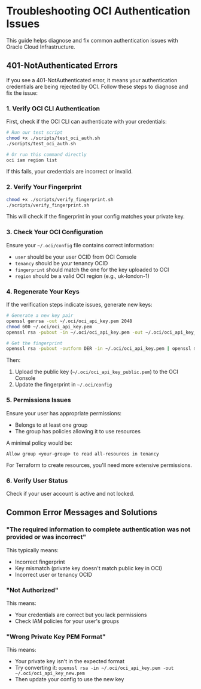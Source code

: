 # Troubleshooting OCI Authentication Issues

This guide helps diagnose and fix common authentication issues with Oracle Cloud Infrastructure.

## 401-NotAuthenticated Errors

If you see a 401-NotAuthenticated error, it means your authentication credentials are being rejected by OCI. Follow these steps to diagnose and fix the issue:

### 1. Verify OCI CLI Authentication

First, check if the OCI CLI can authenticate with your credentials:

```bash
# Run our test script
chmod +x ./scripts/test_oci_auth.sh
./scripts/test_oci_auth.sh

# Or run this command directly
oci iam region list
```

If this fails, your credentials are incorrect or invalid.

### 2. Verify Your Fingerprint

```bash
chmod +x ./scripts/verify_fingerprint.sh
./scripts/verify_fingerprint.sh
```

This will check if the fingerprint in your config matches your private key.

### 3. Check Your OCI Configuration

Ensure your `~/.oci/config` file contains correct information:
- `user` should be your user OCID from OCI Console
- `tenancy` should be your tenancy OCID
- `fingerprint` should match the one for the key uploaded to OCI
- `region` should be a valid OCI region (e.g., uk-london-1)

### 4. Regenerate Your Keys

If the verification steps indicate issues, generate new keys:

```bash
# Generate a new key pair
openssl genrsa -out ~/.oci/oci_api_key.pem 2048
chmod 600 ~/.oci/oci_api_key.pem
openssl rsa -pubout -in ~/.oci/oci_api_key.pem -out ~/.oci/oci_api_key_public.pem

# Get the fingerprint
openssl rsa -pubout -outform DER -in ~/.oci/oci_api_key.pem | openssl md5 -c
```

Then:
1. Upload the public key (`~/.oci/oci_api_key_public.pem`) to the OCI Console
2. Update the fingerprint in `~/.oci/config`

### 5. Permissions Issues

Ensure your user has appropriate permissions:
- Belongs to at least one group
- The group has policies allowing it to use resources

A minimal policy would be:
```
Allow group <your-group> to read all-resources in tenancy
```

For Terraform to create resources, you'll need more extensive permissions.

### 6. Verify User Status

Check if your user account is active and not locked.

## Common Error Messages and Solutions

### "The required information to complete authentication was not provided or was incorrect"

This typically means:
- Incorrect fingerprint
- Key mismatch (private key doesn't match public key in OCI)
- Incorrect user or tenancy OCID

### "Not Authorized"

This means:
- Your credentials are correct but you lack permissions
- Check IAM policies for your user's groups

### "Wrong Private Key PEM Format"

This means:
- Your private key isn't in the expected format
- Try converting it: `openssl rsa -in ~/.oci/oci_api_key.pem -out ~/.oci/oci_api_key_new.pem`
- Then update your config to use the new key
